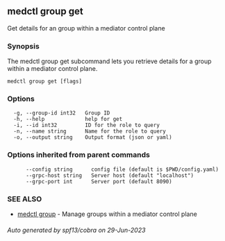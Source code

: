## medctl group get

Get details for an group within a mediator control plane

### Synopsis

The medctl group get subcommand lets you retrieve details for a group within a
mediator control plane.

```
medctl group get [flags]
```

### Options

```
  -g, --group-id int32   Group ID
  -h, --help             help for get
  -i, --id int32         ID for the role to query
  -n, --name string      Name for the role to query
  -o, --output string    Output format (json or yaml)
```

### Options inherited from parent commands

```
      --config string      config file (default is $PWD/config.yaml)
      --grpc-host string   Server host (default "localhost")
      --grpc-port int      Server port (default 8090)
```

### SEE ALSO

* [medctl group](medctl_group.md)	 - Manage groups within a mediator control plane

###### Auto generated by spf13/cobra on 29-Jun-2023
